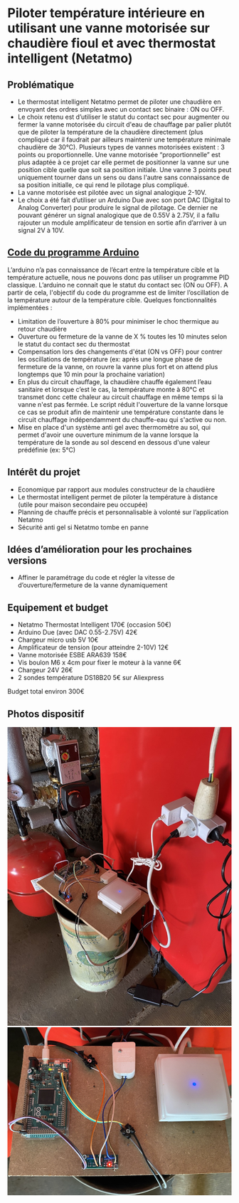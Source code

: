 # Piloter température intérieure en utilisant une vanne motorisée sur chaudière fioul et avec thermostat intelligent (Netatmo)

## Problématique
* Le thermostat intelligent Netatmo permet de piloter une chaudière en envoyant des ordres simples avec un contact sec binaire : ON ou OFF.
* Le choix retenu est d’utiliser le statut du contact sec pour augmenter ou fermer la vanne motorisée du circuit d'eau de chauffage par palier plutôt que de piloter la température de la chaudière directement (plus compliqué car il faudrait par ailleurs maintenir une température minimale chaudière de 30°C). Plusieurs types de vannes motorisées existent : 3 points ou proportionnelle. Une vanne motorisée “proportionnelle” est plus adaptée à ce projet car elle permet de positionner la vanne sur une position cible quelle que soit sa position initiale. Une vanne 3 points peut uniquement tourner dans un sens ou dans l'autre sans connaissance de sa position initialle, ce qui rend le pilotage plus compliqué. 
*  La vanne motorisée est pilotée avec un signal analogique 2-10V. 
*  Le choix a été fait d’utiliser un Arduino Due avec son port DAC (Digital to Analog Converter) pour produire le signal de pilotage. Ce dernier ne pouvant générer un signal analogique que de 0.55V à 2.75V, il a fallu rajouter un module amplificateur de tension en sortie afin d’arriver à un signal 2V à 10V.

## [Code du programme Arduino](chaudiere.ino)
L’arduino n’a pas connaissance de l’écart entre la température cible et la température actuelle, nous ne pouvons donc pas utiliser un programme PID classique. L’arduino ne connait que le statut du contact sec (ON ou OFF). A partir de cela, l'objectif du code du programme est de limiter l’oscillation de la température autour de la température cible. Quelques fonctionnalités implémentées :
* Limitation de l’ouverture à 80% pour minimiser le choc thermique au retour chaudière
* Ouverture ou fermeture de la vanne de X % toutes les 10 minutes selon le statut du contact sec du thermostat
* Compensation lors des changements d'état (ON vs OFF) pour contrer les oscillations de température (ex: après une longue phase de fermeture de la vanne, on rouvre la vanne plus fort et on attend plus longtemps que 10 min pour la prochaine variation)
* En plus du circuit chauffage, la chaudière chauffe également l’eau sanitaire et lorsque c’est le cas, la température monte à 80°C et transmet donc cette chaleur au circuit chauffage en même temps si la vanne n'est pas fermée. Le script réduit l'ouverture de la vanne lorsque ce cas se produit afin de maintenir une température constante dans le circuit chauffage indépendamment du chauffe-eau qui s'active ou non.
* Mise en place d'un système anti gel avec thermomètre au sol, qui permet d'avoir une ouverture minimum de la vanne lorsque la température de la sonde au sol descend en dessous d'une valeur prédéfinie (ex: 5°C)

## Intérêt du projet
* Economique par rapport aux modules constructeur de la chaudière
* Le thermostat intelligent permet de piloter la température à distance (utile pour maison secondaire peu occupée)
* Planning de chauffe précis et personnalisable à volonté sur l’application Netatmo
* Sécurité anti gel si Netatmo tombe en panne

## Idées d’amélioration pour les prochaines versions
* Affiner le paramétrage du code et régler la vitesse de d’ouverture/fermeture de la vanne dynamiquement

## Equipement et budget
* Netatmo Thermostat Intelligent 170€ (occasion 50€)
* Arduino Due (avec DAC 0.55-2.75V) 42€
* Chargeur micro usb 5V 10€
* Amplificateur de tension (pour atteindre 2-10V) 12€
* Vanne motorisée ESBE ARA639 158€
* Vis boulon M6 x 4cm pour fixer le moteur à la vanne 6€
* Chargeur 24V 26€
* 2 sondes température DS18B20 5€ sur Aliexpress

Budget total environ 300€



## Photos dispositif 

![alt tag](photos/0.%20Vue%20d'ensemble.jpg)
![alt tag](photos/2.%20Planche.jpg)
